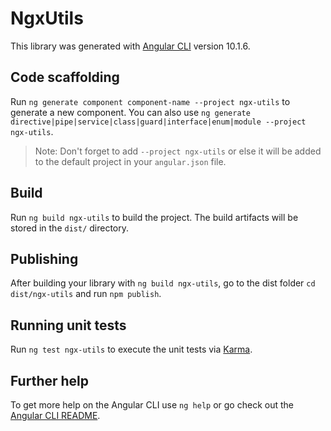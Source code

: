 # NgxUtils

This library was generated with [Angular CLI](https://github.com/angular/angular-cli) version 10.1.6.

## Code scaffolding

Run `ng generate component component-name --project ngx-utils` to generate a new component. You can also use `ng generate directive|pipe|service|class|guard|interface|enum|module --project ngx-utils`.
> Note: Don't forget to add `--project ngx-utils` or else it will be added to the default project in your `angular.json` file. 

## Build

Run `ng build ngx-utils` to build the project. The build artifacts will be stored in the `dist/` directory.

## Publishing

After building your library with `ng build ngx-utils`, go to the dist folder `cd dist/ngx-utils` and run `npm publish`.

## Running unit tests

Run `ng test ngx-utils` to execute the unit tests via [Karma](https://karma-runner.github.io).

## Further help

To get more help on the Angular CLI use `ng help` or go check out the [Angular CLI README](https://github.com/angular/angular-cli/blob/master/README.md).
